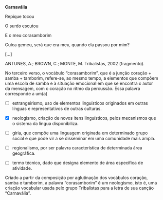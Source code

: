 

**Carnavália**

Repique tocou

O surdo escutou

E o meu corasamborim

Cuíca gemeu, será que era meu, quando ela passou por mim?

\[…]

ANTUNES, A.; BROWN, C.; MONTE, M. Tribalistas, 2002 (fragmento).

No terceiro verso, o vocábulo “corasamborim”, que é a junção coração + samba + tamborim, refere-se, ao mesmo tempo, a elementos que compõem uma escola de samba e à situação emocional em que se encontra o autor da mensagem, com o coração no ritmo da percussão. Essa palavra corresponde a um(a)



- [ ] estrangeirismo, uso de elementos linguísticos originados em outras línguas e representativos de outras culturas.
- [x] neologismo, criação de novos itens linguísticos, pelos mecanismos que o sistema da língua disponibiliza.
- [ ] gíria, que compõe uma linguagem originada em determinado grupo social e que pode vir a se disseminar em uma comunidade mais ampla.
- [ ] regionalismo, por ser palavra característica de determinada área geográfica.
- [ ] termo técnico, dado que designa elemento de área específica de atividade.


Criado a partir da composição por aglutinação dos vocábulos coração, samba e tamborim, a palavra “corasamborim” é um neologismo, isto é, uma criação vocabular usada pelo grupo Tribalistas para a letra de sua canção “Carnavália”.
